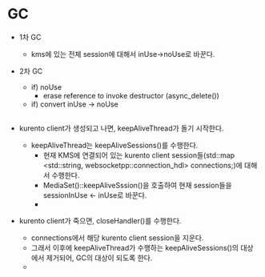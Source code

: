 # GC
- 1차 GC
  - kms에 있는 전체 session에 대해서 inUse->noUse로 바꾼다.

- 2차 GC
  - if) noUse
    - erase reference to invoke destructor (async_delete())
  - if) convert inUse -> noUse

##
- kurento client가 생성되고 나면, keepAliveThread가 돌기 시작한다.
  - keepAliveThread는 keepAliveSessions()를 수행한다.
    - 현재 KMS에 연결되어 있는 kurento client session들(std::map <std::string, websocketpp::connection_hdl> connections;)에 대해서 수행한다.
    - MediaSet()::keepAliveSssion()을 호출하여 현재 session들을 sessionInUse <- inUse로 바꾼다.  
    -

- kurento client가 죽으면, closeHandler()를 수행한다.  
  - connections에서 해당 kurento client session을 지운다.
  - 그래서 이후에 keepAliveThread가 수행하는 keepAliveSessions()의 대상에서 제거되어, GC의 대상이 되도록 한다.  
  -
